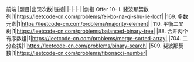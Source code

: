 前端
|题目|出现次数|链接|
|-|-|-|
|剑指 Offer 10- I. 斐波那契数列|1|https://leetcode-cn.com/problems/fei-bo-na-qi-shu-lie-lcof|
|169. 多数元素|1|https://leetcode-cn.com/problems/majority-element|
|110. 平衡二叉树|1|https://leetcode-cn.com/problems/balanced-binary-tree|
|88. 合并两个有序数组|1|https://leetcode-cn.com/problems/merge-sorted-array|
|704. 二分查找|1|https://leetcode-cn.com/problems/binary-search|
|509. 斐波那契数|1|https://leetcode-cn.com/problems/fibonacci-number|